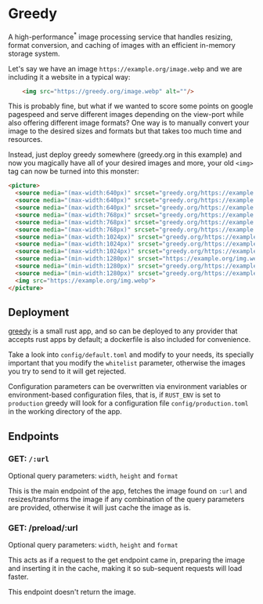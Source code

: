 # Greedy

A high-performance<sup>*</sup> image processing service that handles resizing,
format conversion, and caching of images with an efficient in-memory storage
system.

Let's say we have an image `https://example.org/image.webp` and we are including it a website in a typical way:

```html
    <img src="https://greedy.org/image.webp" alt=""/>
```

This is probably fine, but what if we wanted to score some points on google
pagespeed and serve different images depending on the view-port while also
offering different image formats? One way is to manually convert your image
to the desired sizes and formats but that takes too much time and resources.

Instead, just deploy greedy somewhere (greedy.org in this example) and now
you magically have all of your desired images and more, your old `<img>` tag
can now be turned into this monster:

```html
<picture>
  <source media="(max-width:640px)" srcset="greedy.org/https://example.org/img.webp?&width=640" type="image/webp"> // keep original format
  <source media="(max-width:640px)" srcset="greedy.org/https://example.org/img.webp?format=avif&width=640" type="image/avif">
  <source media="(max-width:640px)" srcset="greedy.org/https://example.org/img.webp?format=png&width=640" type="image/png">
  <source media="(max-width:768px)" srcset="greedy.org/https://example.org/img.webp?format=webp&width=768" type="image/webp">
  <source media="(max-width:768px)" srcset="greedy.org/https://example.org/img.webp?format=avif&width=768" type="image/avif">
  <source media="(max-width:768px)" srcset="greedy.org/https://example.org/img.webp?format=png&width=768" type="image/png">
  <source media="(max-width:1024px)" srcset="greedy.org/https://example.org/img.webp?format=webp&width=1024" type="image/webp">
  <source media="(max-width:1024px)" srcset="greedy.org/https://example.org/img.webp?format=avif&width=1024" type="image/avif">
  <source media="(max-width:1024px)" srcset="greedy.org/https://example.org/img.webp?format=png&width=1024" type="image/png">
  <source media="(min-width:1280px)" srcset="https://example.org/img.webp" type="image/webp">
  <source media="(min-width:1280px)" srcset="greedy.org/https://example.org/img.webp?format=avif" type="image/avif"> // keep original size
  <source media="(min-width:1280px)" srcset="greedy.org/https://example.org/img.webp?format=png" type="image/png">
  <img src="https://example.org/img.webp">
</picture>
```

## Deployment

[greedy](https://github.com/yonson2/greedy) is a small rust app, and so can be
deployed to any provider that accepts rust apps by default; a dockerfile
is also included for convenience.

Take a look into `config/default.toml` and modify to your needs, its specially
important that you modify the `whitelist` parameter, otherwise the images
you try to send to it will get rejected.

Configuration parameters can be overwritten via environment variables or
environment-based configuration files, that is, if `RUST_ENV` is set to
`production` greedy will look for a configuration file
`config/production.toml` in the working directory of the app.

## Endpoints

### GET: `/:url`

Optional query parameters: `width`, `height` and `format`

This is the main endpoint of the app, fetches the image found on `:url` and
resizes/transforms the image if any combination of the query parameters
are provided, otherwise it will just cache the image as is.

### GET: /preload/:url

Optional query parameters: `width`, `height` and `format`

This acts as if a request to the get endpoint came in, preparing the image and
inserting it in the cache, making it so sub-sequent requests will load faster.

This endpoint doesn't return the image.

